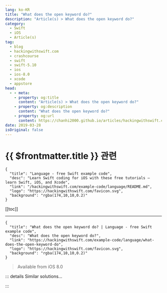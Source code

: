 ```yaml
---
lang: ko-KR
title: "What does the open keyword do?"
description: "Article(s) > What does the open keyword do?"
category:
  - Swift
  - iOS
  - Article(s)
tag: 
  - blog
  - hackingwithswift.com
  - crashcourse
  - swift
  - swift-5.10
  - ios
  - ios-8.0
  - xcode
  - appstore
head:
  - - meta:
    - property: og:title
      content: "Article(s) > What does the open keyword do?"
    - property: og:description
      content: "What does the open keyword do?"
    - property: og:url
      content: https://chanhi2000.github.io/articles/hackingwithswift.com/example-code/language/what-does-the-open-keyword-do.html
date: 2019-03-28
isOriginal: false
---
```


# {{ $frontmatter.title }} 관련

```component VPCard
{
  "title": "Language - free Swift example code",
  "desc": "Learn Swift coding for iOS with these free tutorials – learn Swift, iOS, and Xcode",
  "link": "/hackingwithswift.com/example-code/language/README.md",
  "logo": "https://hackingwithswift.com/favicon.svg",
  "background": "rgba(174,10,10,0.2)"
}
```

[[toc]]

---

```component VPCard
{
  "title": "What does the open keyword do? | Language - free Swift example code",
  "desc": "What does the open keyword do?",
  "link": "https://hackingwithswift.com/example-code/language/what-does-the-open-keyword-do",
  "logo": "https://hackingwithswift.com/favicon.svg",
  "background": "rgba(174,10,10,0.2)"
}
```

> Available from iOS 8.0

<!-- TODO: 작성 -->

<!-- 
When working with code from another module – e.g., UIKit or a module you wrote separate from your main app – Swift differentiates between public accessibility and public overridability. That is, someone can be public for folks to use, but not public for them to extend.

Here’s an example to demonstrate the difference:

```swift
open class User {
    open func login() { }
    public func playGame() { }
    public init() { }
}
```

If that were defined in its own module, any other code accessing it would be able to inherit from the `User` class because it’s marked `open`. Inside the child class, they could override `login()` because it’s also marked `open`, but they could *not* override `playGame()` because it’s marked only as `public` – it can be *called*, but not *changed*. If you remove `open` from the whole `User` class it can be *used* but not *subclassed*.

The `open` keyword is an effective way of stopping other developers from accidentally overriding functionality that’s critical to the way your app works. If you use it selectively, subclassers can add their own functionality or perhaps replace a few non-critical components, without altering the fundamental behavior of your class.

-->

::: details Similar solutions…

<!--
/example-code/language/how-to-use-the-rethrows-keyword">How to use the rethrows keyword 
/example-code/language/how-to-check-for-valid-method-input-using-the-guard-keyword">How to check for valid method input using the guard keyword 
/example-code/system/how-to-make-your-app-open-with-a-custom-url-scheme">How to make your app open with a custom URL scheme 
/example-code/language/how-to-delay-execution-of-code-using-the-defer-keyword">How to delay execution of code using the defer keyword 
/quick-start/swiftui/how-to-open-a-new-window">How to open a new window</a>
-->

:::

